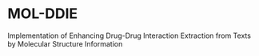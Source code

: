 # MOL-DDIE
Implementation of Enhancing Drug-Drug Interaction Extraction from Texts by Molecular Structure Information
